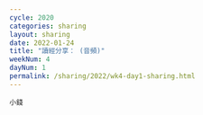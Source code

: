 ```yaml
---
cycle: 2020
categories: sharing
layout: sharing
date: 2022-01-24
title: "讀經分享： (音頻)"
weekNum: 4
dayNum: 1
permalink: /sharing/2022/wk4-day1-sharing.html
---
```


[](https://eccseattle.github.io/media/sharing/2022/wk004/2022-01-24-bin.m4a)

`小錢`
